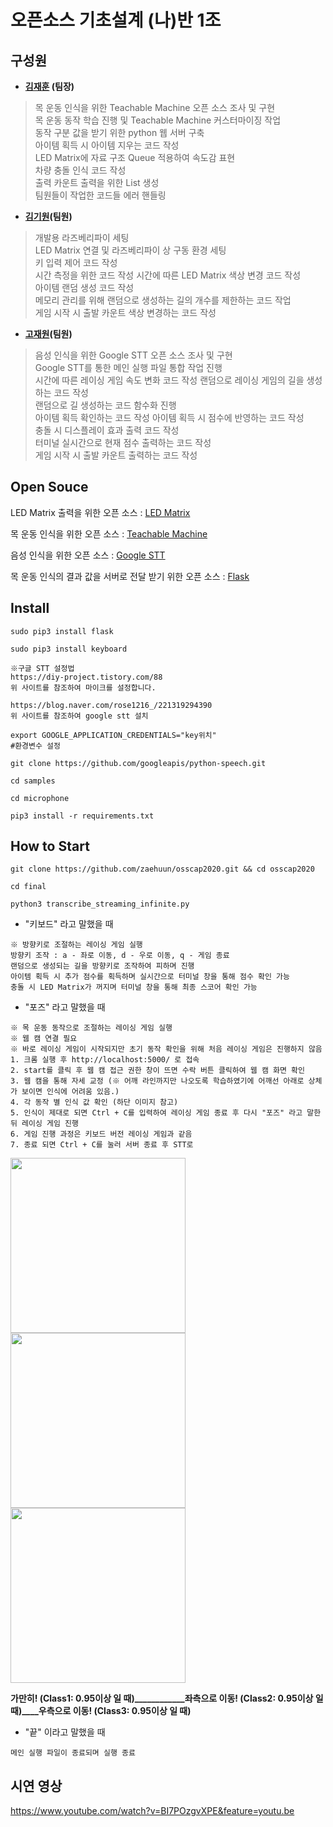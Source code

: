 

# 오픈소스 기초설계 (나)반 1조 


## 구성원
- **[김재훈](https://github.com/zaehuun) (팀장)**   
> 목 운동 인식을 위한 Teachable Machine 오픈 소스 조사 및 구현   
목 운동 동작 학습 진행 및 Teachable Machine 커스터마이징 작업   
동작 구분 값을 받기 위한 python 웹 서버 구축   
아이템 획득 시 아이템 지우는 코드 작성   
LED Matrix에 자료 구조 Queue 적용하여 속도감 표현      
차량 충돌 인식 코드 작성   
출력 카운트 출력을 위한 List 생성   
팀원들이 작업한 코드들 에러 핸들링   

- **[김기원](https://github.com/justkiwon)(팀원)**
> 개발용 라즈베리파이 세팅   
LED Matrix 연결 및 라즈베리파이 상 구동 환경 세팅   
키 입력 제어 코드 작성   
시간 측정을 위한 코드 작성
시간에 따른 LED Matrix 색상 변경 코드 작성   
아이템 랜덤 생성 코드 작성   
메모리 관리를 위해 랜덤으로 생성하는 길의 개수를 제한하는 코드 작업   
게임 시작 시 출발 카운트 색상 변경하는 코드 작성   
 
- **[고재원](https://github.com/jaewon1778)(팀원)**
> 음성 인식을 위한 Google STT 오픈 소스 조사 및 구현   
Google STT를 통한 메인 실행 파일 통합 작업 진행   
시간에 따른 레이싱 게임 속도 변화 코드 작성
랜덤으로 레이싱 게임의 길을 생성하는 코드 작성   
랜덤으로 길 생성하는 코드 함수화 진행   
아이템 획득 확인하는 코드 작성
아이템 획득 시 점수에 반영하는 코드 작성   
충돌 시 디스플레이 효과 출력 코드 작성   
터미널 실시간으로 현재 점수 출력하는 코드 작성   
게임 시작 시 출발 카운트 출력하는 코드 작성   

 

## Open Souce
LED Matrix 출력을 위한 오픈 소스 : [LED Matrix](https://learn.adafruit.com/connecting-a-16x32-rgb-led-matrix-panel-to-a-raspberry-pi/experimental-python-code)
   
목 운동 인식을 위한 오픈 소스 : [Teachable Machine](https://teachablemachine.withgoogle.com/)
  
음성 인식을 위한 오픈 소스 : [Google STT](https://cloud.google.com/speech-to-text/docs/?hl=ko)

목 운동 인식의 결과 값을 서버로 전달 받기 위한 오픈 소스 : [Flask](https://flask-docs-kr.readthedocs.io/ko/latest/)


## Install
 
```
sudo pip3 install flask
```
```
sudo pip3 install keyboard
```
```
※구글 STT 설정법
https://diy-project.tistory.com/88
위 사이트를 참조하여 마이크를 설정합니다.

https://blog.naver.com/rose1216_/221319294390
위 사이트를 참조하여 google stt 설치

export GOOGLE_APPLICATION_CREDENTIALS="key위치"
#환경변수 설정

git clone https://github.com/googleapis/python-speech.git

cd samples

cd microphone

pip3 install -r requirements.txt
```
   
## How to Start
```
git clone https://github.com/zaehuun/osscap2020.git && cd osscap2020
```
```
cd final
```
```
python3 transcribe_streaming_infinite.py
```

- "키보드" 라고 말했을 때   
```
※ 방향키로 조절하는 레이싱 게임 실행
방향키 조작 : a - 좌로 이동, d - 우로 이동, q - 게임 종료
랜덤으로 생성되는 길을 방향키로 조작하여 피하며 진행
아이템 획득 시 추가 점수를 획득하며 실시간으로 터미널 창을 통해 점수 확인 가능
충돌 시 LED Matrix가 꺼지며 터미널 창을 통해 최종 스코어 확인 가능
```


- "포즈" 라고 말했을 때
```
※ 목 운동 동작으로 조절하는 레이싱 게임 실행
※ 웹 캠 연결 필요
※ 바로 레이싱 게임이 시작되지만 초기 동작 확인을 위해 처음 레이싱 게임은 진행하지 않음
1. 크롬 실행 후 http://localhost:5000/ 로 접속
2. start를 클릭 후 웹 캠 접근 권한 창이 뜨면 수락 버튼 클릭하여 웹 캠 화면 확인
3. 웹 캠을 통해 자세 교정 (※ 어깨 라인까지만 나오도록 학습하였기에 어깨선 아래로 상체가 보이면 인식에 어려움 있음.)
4. 각 동작 별 인식 값 확인 (하단 이미지 참고)
5. 인식이 제대로 되면 Ctrl + C를 입력하여 레이싱 게임 종료 후 다시 "포즈" 라고 말한 뒤 레이싱 게임 진행
6. 게임 진행 과정은 키보드 버전 레이싱 게임과 같음
7. 종료 되면 Ctrl + C를 눌러 서버 종료 후 STT로 

```
<p float="left">
  <img width="280" src="https://user-images.githubusercontent.com/72431775/100602280-084eab00-3347-11eb-985f-142ff95bdfca.png"> 
  <img width="280" src="https://user-images.githubusercontent.com/72431775/100602641-8317c600-3347-11eb-9128-3cb0a086678c.png">
  <img width="280" src="https://user-images.githubusercontent.com/72431775/100602726-a3e01b80-3347-11eb-9db8-43100806752d.png">
</p>
  
   **가만히! (Class1: 0.95이상 일 때)____________좌측으로 이동! (Class2: 0.95이상 일 때)____우측으로 이동! (Class3: 0.95이상 일 때)**


- "끝" 이라고 말했을 때
```
메인 실행 파일이 종료되며 실행 종료
```


## 시연 영상
https://www.youtube.com/watch?v=BI7POzgvXPE&feature=youtu.be
